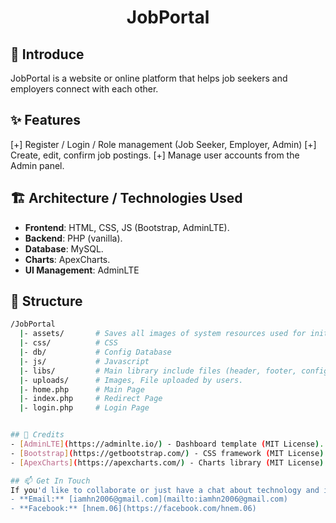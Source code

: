 <h1 align="center">JobPortal</h1>

## 📖 Introduce
JobPortal is a website or online platform that helps job seekers and employers connect with each other.

## ✨ Features
[+] Register / Login / Role management (Job Seeker, Employer, Admin)
[+] Create, edit, confirm job postings.
[+] Manage user accounts from the Admin panel.

## 🏗️ Architecture / Technologies Used
- **Frontend**: HTML, CSS, JS (Bootstrap, AdminLTE).
- **Backend**: PHP (vanilla).
- **Database**: MySQL.
- **Charts**: ApexCharts.
- **UI Management**: AdminLTE

## 📂 Structure
```bash
/JobPortal
  |- assets/       # Saves all images of system resources used for initialization
  |- css/          # CSS
  |- db/           # Config Database
  |- js/           # Javascript
  |- libs/         # Main library include files (header, footer, config, UI)...
  |- uploads/      # Images, File uploaded by users.
  |- home.php      # Main Page
  |- index.php     # Redirect Page
  |- login.php     # Login Page


## 📌 Credits
- [AdminLTE](https://adminlte.io/) - Dashboard template (MIT License).  
- [Bootstrap](https://getbootstrap.com/) - CSS framework (MIT License).  
- [ApexCharts](https://apexcharts.com/) - Charts library (MIT License).  

## 📫 Get In Touch
If you'd like to collaborate or just have a chat about technology and innovation, feel free to reach out:
- **Email:** [iamhn2006@gmail.com](mailto:iamhn2006@gmail.com)
- **Facebook:** [hnem.06](https://facebook.com/hnem.06)
